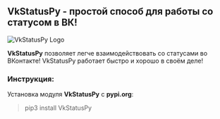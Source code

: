 ## VkStatusPy - простой способ для работы со статусом в ВК! ##

![VkStatusPy Logo](https://i.imgur.com/KicDzKe.png "VkStatusPy")

**VkStatusPy** позволяет легче взаимодействовать со статусами во ВКонтакте! VkStatusPy работает быстро и хорошо в своём деле!






### Инструкция: ###
Установка модуля **VkStatusPy** с **pypi.org**:
> pip3 install VkStatusPy

